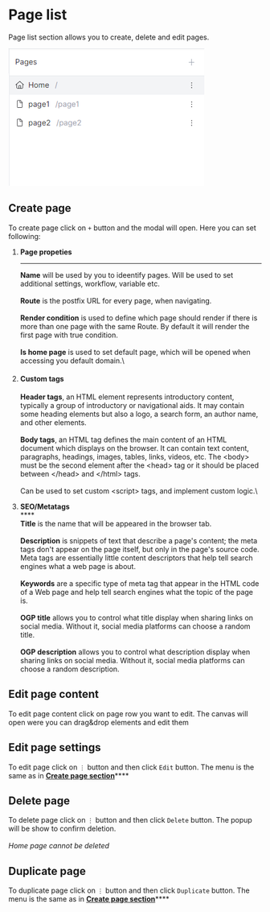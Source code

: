 # Page list

Page list section allows you to create, delete and edit pages.&#x20;

![](<../.gitbook/assets/Screenshot 2022-04-30 190357.png>)

## Create page

To create page click on `+` button and the modal will open. Here you can set following:

1.  **Page propeties**

    ****

    **Name** will be used by you to ideentify pages. Will be used to set additional settings, workflow, variable etc.\
    \
    **Route** is the postfix URL for every page, when navigating.\
    \
    **Render condition** is used to define which page should render if there is more than one page with the same Route. By default it will render the first page with true condition.\
    \
    **Is home page** is used to set default page, which will be opened when accessing you default domain.\

2.  #### Custom tags



    **Header tags**, an HTML element represents introductory content, typically a group of introductory or navigational aids. It may contain some heading elements but also a logo, a search form, an author name, and other elements.\
    \
    **Body tags**, an HTML tag defines the main content of an HTML document which displays on the browser. It can contain text content, paragraphs, headings, images, tables, links, videos, etc. The \<body> must be the second element after the \<head> tag or it should be placed between \</head> and \</html> tags. \
    \
    Can be used to set custom \<script> tags, and implement custom logic.\

3. **SEO/Metatags**\
   ****\
   **Title** is the name that will be appeared in the browser tab.\
   \
   **Description** is snippets of text that describe a page's content; the meta tags don't appear on the page itself, but only in the page's source code. Meta tags are essentially little content descriptors that help tell search engines what a web page is about.\
   \
   **Keywords** are a specific type of meta tag that appear in the HTML code of a Web page and help tell search engines what the topic of the page is.\
   \
   **OGP title** allows you to control what title display when sharing links on social media. Without it, social media platforms can choose a random title.\
   \
   **OGP description** allows you to control what description display when sharing links on social media. Without it, social media platforms can choose a random description.

## Edit page content

To edit page content click on page row you want to edit. The canvas will open were you can drag\&drop elements and edit them

## **Edit page settings**

To edit page click on `⋮` button and then click `Edit` button. The menu is the same as in [**Create page section**](page-list.md#create-page)****

## Delete page

To delete page click on `⋮` button and then click `Delete` button. The popup will be show to confirm deletion. \
\
_Home page cannot be deleted_

## Duplicate page

To duplicate page click on `⋮` button and then click `Duplicate` button. The menu is the same as in [**Create page section**](page-list.md#create-page)****






